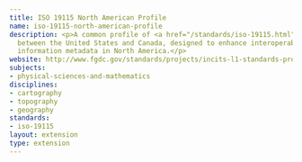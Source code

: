 ```yaml
---
title: ISO 19115 North American Profile
name: iso-19115-north-american-profile
description: <p>A common profile of <a href="/standards/iso-19115.html">ISO19115</a>:2003
  between the United States and Canada, designed to enhance interoperability of geographic
  information metadata in North America.</p>
website: http://www.fgdc.gov/standards/projects/incits-l1-standards-projects/NAP-Metadata
subjects:
- physical-sciences-and-mathematics
disciplines:
- cartography
- topography
- geography
standards:
- iso-19115
layout: extension
type: extension
---
```


